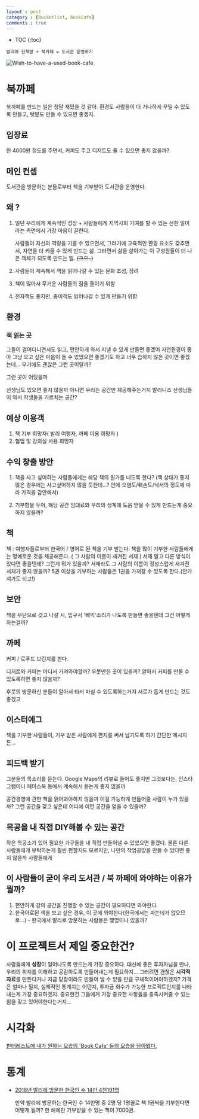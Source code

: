 ```yaml
---
layout : post
category : [Bucketlist, BookCafe]
comments : true
---
```


* TOC
{:toc}

`발리에 헌책방 + 북카페 = 도서관 운영하기`

![Wish-to-have-a-used-book-cafe](https://user-images.githubusercontent.com/35059428/62005510-e9df0b00-b166-11e9-9bdf-9654c91569a8.png)


# 북까페

북까페를 만드는 일은 정말 재밌을 것 같아. 환경도 사람들이 더 거나하게 꾸밀 수 있도록 만들고, 텃밭도 만들 수 있으면 좋겠지.

## 입장료

한 4000원 정도를 주면서, 커피도 주고 디저트도 줄 수 있으면 좋지 않을까?

## 메인 컨셉 

도서관을 방문하는 분들로부터 책을 기부받아 도서관을 운영한다.

## 왜 ?

1. 일단 우리에게 계속적인 성장 + 사람들에게 지역사회 기여를 할 수 있는 선한 일이라는 측면에서 가장 마음이 끌린다.

    사람들이 자신의 역량을 기를 수 있으면서, 그러기에 교육적인 환경 요소도 갖추면서, 자연을 더 키울 수 있게 만드는 삶. 그러면서 삶을 살아가는 이 구성원들이 더 나은 객체가 되도록 만드는 일. ~~(크으..)~~

2. 사람들이 계속해서 책을 읽어나갈 수 있는 문화 조성, 장려
3. 책이 많아서 무거운 사람들의 짐을 줄이기 위함
4. 전자책도 좋지만, 종이책도 읽어나갈 수 있게 만들기 위함

## 환경

### 책 읽는 곳

그들이 걸어다니면서도 읽고, 편안하게 와서 지낼 수 있게 만들면 좋겠어
자연환경이 좋아 그냥 오고 싶은 마음이 들 수 있었으면 좋겠기도 하고
너무 습하지 않은 곳이면 좋겠는데...
우기에도 괜찮은 그런 곳이랄까?

그런 곳이 어딨을까

선생님도 있으면 좋지 않을까 
아니면 우리는 공간만 제공해주는거지
발리니즈 선생님들이 와서 학생들을 가르치는 공간?

## 예상 이용객

1. 책 기부 희망자( 발리 여행자, 까페 이용 희망자 )
2. 협업 및 강의실 사용 희망자

## 수익 창출 방안

1. 책을 사고 싶어하는 사람들에게는 해당 책의 원가를 내도록 한다?
(책 상태가 좋지 않은 경우에는 사고싶어하지 않을 듯한데...? 안에 오염도/훼손도/낙서의 정도에 따라 가격을 감안해서)

2. 기부함을 두어, 해당 공간 임대료와 우리의 생계에 도움 받을 수 있게 만드는게 중요하지 않을까?


## 책

책 : 여행자들로부터 한국어 / 영어로 된 책을 기부 받는다.
책을 많이 기부한 사람들에게는 명예로운 것을 제공해준다. ( 그 사람의 이름이 새겨진 서재 ) 서재 말고 다른 방식이 있다면 좋을텐데? 그런게 뭐가 있을까? 서재라도 그 사람의 이름이 정성스럽게 새겨진 서재가 좋지 않을까?
5권 이상을 기부하는 사람들은 1권을 가져갈 수 있도록 한다.(안가져가도 되고!)

## 보안

책을 무단으로 갖고 나갈 시, 입구서 '삐익'소리가 나도록 만들면 좋을텐데
그건 어떻게 하는걸까?

## 까페 

커피 / 로푸드 브런치를 판다.

디저트와 커피는 어디서 가져와야할까?
우붓만한 곳이 있을까?
알아서 커피를 만들 수 있도록하면 좋지 않을까?

후붓의 
방문하신 분들이 알아서 타서 마실 수 있도록하는거지
서로가 돕게 만드는 것도 좋겠고 

## 이스터에그

책을 기부한 사람들이, 기부 받은 사람에게 편지를 써서 남기도록 하기
간단한 메시지든...


## 피드백 받기

그분들의 목소리를 듣는다. Google Maps의 리뷰로 들어도 좋지만 그것보다는, 인스타그램이나 페이스북 등에서 계속해서 듣는게 좋지 않을까

공간경영에 관한 책을 읽어봐야하지 않을까
이걸 가능하게 만들어줄 사람이 누가 있을까?
그런 공간을 갖고 싶은데 어디에 이런 공간을 얻을 수 있을까?

## 목공을 내 직접 DIY해볼 수 있는 공간

작은 목공소가 있어 필요한 가구들을 내 직접 만들어낼 수 있었으면 좋겠다.
물론 다른 사람들에게 부탁하는게 훨씬 편할지도 모르지만, 나만의 작업공방을 만들 수 있다면 좋지 않을까
사람들에게 

## 이 사람들이 굳이 우리 도서관 / 북 까페에 와야하는 이유가 뭘까?

1. 편안하게 강의 공간을 진행할 수 있는 공간이 필요하다면 와야한다.
2. 한국어로된 책을 보고 싶은 경우, 이 곳에 와야한다(한국에서는 파는데가 없으므로...) - 한국에서 발리로 방문하는 사람들은 몇명이나 있을까?

# 이 프로젝트서 제일 중요한건?

사람들에게 **성장**이 일어나도록 만드는게 가장 중요하다. 대신에 좋은 투자자님을 만나, 우리의 취지를 이해하고 공감하도록 만들어내는게 필요하지... 그러려면 괜찮은 **시각적 자료**를 만든다거나 지금 당장이라도 만들어 낼 수 있을 만큼 구체적이어야하겠지?
가격은 얼마나 될지, 실제적인 통계치는 어떤지, 투자금 회수가 가능한 프로젝트인지를 나타내는게 가장 중요하겠지. 중요한건 그들에게 가장 중요한 사항들을 충족시켜줄 수 있는 힘을 갖고 있어야한다는거지...

# 시각화

[핀터레스트에 내가 원하는 모습의 'Book Cafe' 들의 모습을 담아봤다.](https://pin.it/vq56olia5a5acx)

# 통계

- [2018년 발리에 방문한 한국인 수 14만 4천191명](https://docs.google.com/spreadsheets/d/18eXPFN5wiwEDsi8nzBuPm8tMo4DBpzKu_ENUxqi7c_g/edit?usp=sharing) 

    만약 발리에 방문하는 한국인 수 14만명 중 2명 당 1명꼴로 책 1권씩을 기부한다면 어떻게 될까? 한 해에만 기부받을 수 있는 책이 7000권.
